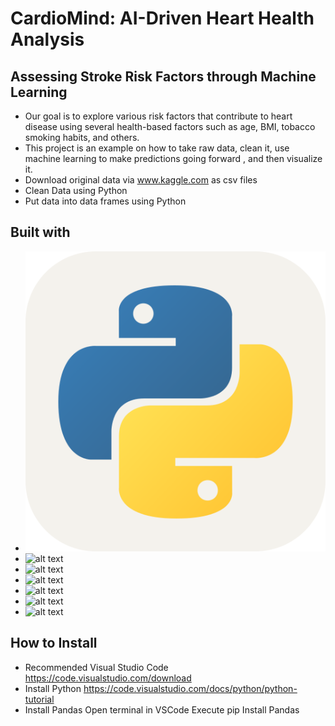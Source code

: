 # CardioMind: AI-Driven Heart Health Analysis


## Assessing Stroke Risk Factors through Machine Learning
* Our goal is to explore various risk factors that contribute to heart disease using several health-based factors such as age, BMI, tobacco smoking habits, and others.
* This project is an example on how to take raw data, clean it, use machine learning to make predictions going forward , and then visualize it.
* Download original data via www.kaggle.com as csv files
* Clean Data using Python 
* Put data into data frames using Python

## Built with

* ![alt text]( https://raw.githubusercontent.com/tandpfun/skill-icons/59059d9d1a2c092696dc66e00931cc1181a4ce1f/icons/Python-Light.svg)
* ![alt text]( https://encrypted-tbn0.gstatic.com/images?q=tbn:ANd9GcS7005ZNWTutANhnon4wy-ji_MI6zvoR4VEvrVH7IsjMw&s)
* ![alt text]( https://brockdsl.github.io/Intro_to_Tableau_Workshop/tabimg.jpg)
* ![alt text]( https://d33wubrfki0l68.cloudfront.net/d3ca5a4bd42d86926f08ee7bc5e3f73339045edf/716e5/images/glossary/pyshark.jpg )
* ![alt text]( https://dataanalyticsedge.com/wp-content/uploads/2019/11/images.png )
* ![alt text]( https://scipy-lectures.org/_images/scikit-learn-logo.png )
* ![alt text]( https://d33wubrfki0l68.cloudfront.net/e33fd6f372aa5d51e7b0de4bd763bd983251881e/4b0f4/blog/customising-matplotlib/matplot_title_logo.png )







## How to Install
* Recommended Visual Studio Code https://code.visualstudio.com/download
* Install Python https://code.visualstudio.com/docs/python/python-tutorial
* Install Pandas Open terminal in VSCode Execute pip Install Pandas




